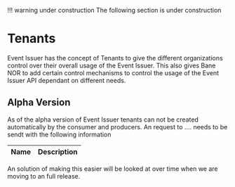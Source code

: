 !!! warning under construction
    The following section is under construction

# Tenants

Event Issuer has the concept of Tenants to give the different organizations control over their overall usage of the Event Issuer. This also gives Bane NOR to add certain control mechanisms to control the usage of the Event Issuer API dependant on different needs.

## Alpha Version

As of the alpha version of Event Issuer tenants can not be created automatically by the consumer and producers. An request to .... needs to be sendt with the following information

| Name | Description |
| ---- | ----------- |

An solution of making this easier will be looked at over time when we are moving to an full release.
